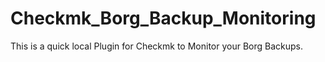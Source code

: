 # Checkmk_Borg_Backup_Monitoring

This is a quick local Plugin for Checkmk to Monitor your Borg Backups.